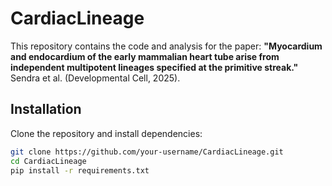 # CardiacLineage
This repository contains the code and analysis for the paper: **"Myocardium and endocardium of the early mammalian heart tube arise from independent multipotent lineages specified at the primitive streak."** Sendra et al. (Developmental Cell, 2025).

## Installation
Clone the repository and install dependencies:
```bash
git clone https://github.com/your-username/CardiacLineage.git
cd CardiacLineage
pip install -r requirements.txt

